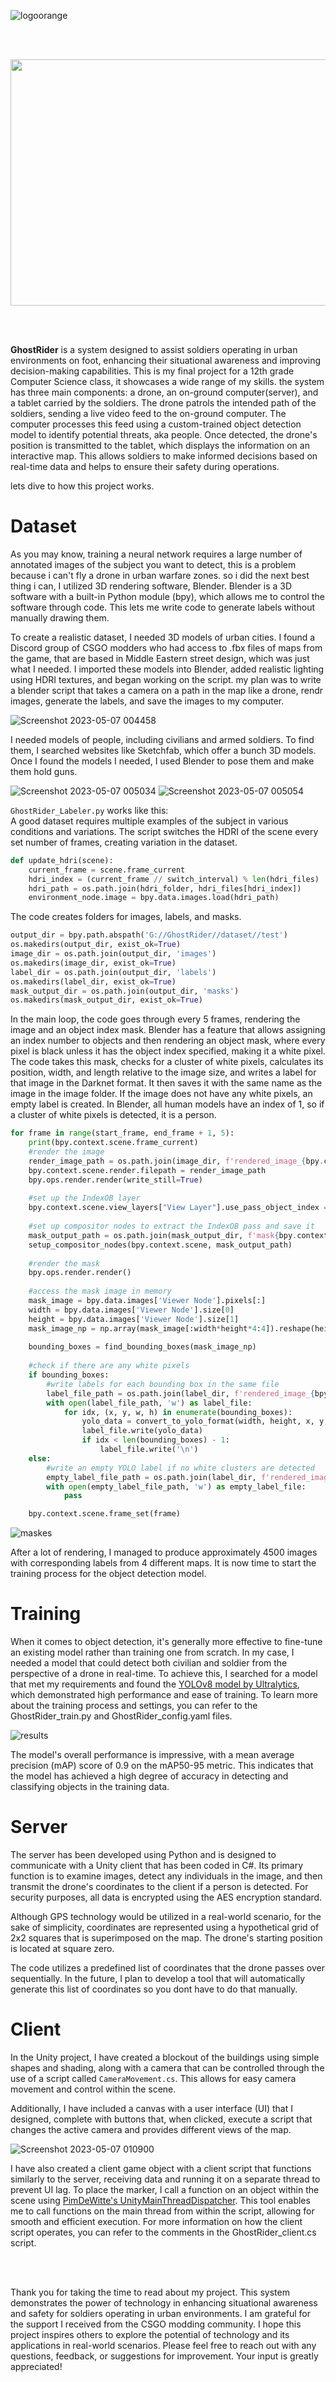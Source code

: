 ![logoorange](https://user-images.githubusercontent.com/121691820/236648539-0ce47275-0938-4d05-a1b8-63b8df8b1bff.png)


<br/>
<br/>
<p align="center">
 <img width="750" height="394" src="https://user-images.githubusercontent.com/121691820/236647339-a474ee47-37bb-49e0-aedf-e801f18b567f.gif">
</p>
<br/>
<br/>

**GhostRider** is a system designed to assist soldiers operating in urban environments on foot, enhancing their situational awareness and improving decision-making capabilities. This is my final project for a 12th grade Computer Science class, it showcases a wide range of my skills. the system has three main components: a drone, an on-ground computer(server), and a tablet carried by the soldiers. The drone patrols the intended path of the soldiers, sending a live video feed to the on-ground computer. The computer processes this feed using a custom-trained object detection model to identify potential threats, aka people. Once detected, the drone's position is transmitted to the tablet, which displays the information on an interactive map. This allows soldiers to make informed decisions based on real-time data and helps to ensure their safety during operations.


lets dive to how this project works.

# Dataset 
As you may know, training a neural network requires a large number of annotated images of the subject you want to detect, this is a problem because i can't fly a drone in urban warfare zones. so i did the next best thing i can, I utilized 3D rendering software, Blender. Blender is a 3D software with a built-in Python module (bpy), which allows me to control the software through code. This lets me write code to generate labels without manually drawing them.

To create a realistic dataset, I needed 3D models of urban cities. I found a Discord group of CSGO modders who had access to .fbx files of maps from the game, that are based in Middle Eastern street design, which was just what I needed. I imported these models into Blender, added realistic lighting using HDRI textures, and began working on the script. my plan was to write a blender script that takes a camera on a path in the map like a drone, rendr images, generate the labels, and save the images to my computer. 

![Screenshot 2023-05-07 004458](https://user-images.githubusercontent.com/121691820/236647944-34ef1070-676b-482c-a4a9-d7d8076de8f3.png)

I needed models of people, including civilians and armed soldiers. To find them, I searched websites like Sketchfab, which offer a bunch 3D models. Once I found the models I needed, I used Blender to pose them and make them hold guns.

![Screenshot 2023-05-07 005034](https://user-images.githubusercontent.com/121691820/236647958-eb34fbe7-2af7-40e5-8dad-5f65eb468b6d.png)
![Screenshot 2023-05-07 005054](https://user-images.githubusercontent.com/121691820/236647963-b8948f97-f0e1-4694-80bd-aa2abdf2e83a.png)



`GhostRider_Labeler.py` works like this: <br/>
A good dataset requires multiple examples of the subject in various conditions and variations. The script switches the HDRI of the scene every set number of frames, creating variation in the dataset.
```python
def update_hdri(scene):
    current_frame = scene.frame_current
    hdri_index = (current_frame // switch_interval) % len(hdri_files)
    hdri_path = os.path.join(hdri_folder, hdri_files[hdri_index])
    environment_node.image = bpy.data.images.load(hdri_path)
```

The code creates folders for images, labels, and masks.

```python
output_dir = bpy.path.abspath('G://GhostRider//dataset//test')
os.makedirs(output_dir, exist_ok=True)
image_dir = os.path.join(output_dir, 'images')
os.makedirs(image_dir, exist_ok=True)
label_dir = os.path.join(output_dir, 'labels')
os.makedirs(label_dir, exist_ok=True)
mask_output_dir = os.path.join(output_dir, 'masks')
os.makedirs(mask_output_dir, exist_ok=True)
```

In the main loop, the code goes through every 5 frames, rendering the image and an object index mask. Blender has a feature that allows assigning an index number to objects and then rendering an object mask, where every pixel is black unless it has the object index specified, making it a white pixel. The code takes this mask, checks for a cluster of white pixels, calculates its position, width, and length relative to the image size, and writes a label for that image in the Darknet format. It then saves it with the same name as the image in the image folder. If the image does not have any white pixels, an empty label is created. In Blender, all human models have an index of 1, so if a cluster of white pixels is detected, it is a person.

```python
for frame in range(start_frame, end_frame + 1, 5):
    print(bpy.context.scene.frame_current)
    #render the image
    render_image_path = os.path.join(image_dir, f'rendered_image_{bpy.context.scene.frame_current}.png')
    bpy.context.scene.render.filepath = render_image_path
    bpy.ops.render.render(write_still=True)
    
    #set up the IndexOB layer
    bpy.context.scene.view_layers["View Layer"].use_pass_object_index = True
    
    #set up compositor nodes to extract the IndexOB pass and save it
    mask_output_path = os.path.join(mask_output_dir, f'mask{bpy.context.scene.frame_current}.png')
    setup_compositor_nodes(bpy.context.scene, mask_output_path)
    
    #render the mask
    bpy.ops.render.render()
    
    #access the mask image in memory 
    mask_image = bpy.data.images['Viewer Node'].pixels[:]
    width = bpy.data.images['Viewer Node'].size[0]
    height = bpy.data.images['Viewer Node'].size[1]
    mask_image_np = np.array(mask_image[:width*height*4:4]).reshape(height, width).astype(np.uint8)
    
    bounding_boxes = find_bounding_boxes(mask_image_np)
    
    #check if there are any white pixels
    if bounding_boxes:
        #write labels for each bounding box in the same file
        label_file_path = os.path.join(label_dir, f'rendered_image_{bpy.context.scene.frame_current}.txt')
        with open(label_file_path, 'w') as label_file:
            for idx, (x, y, w, h) in enumerate(bounding_boxes):
                yolo_data = convert_to_yolo_format(width, height, x, y, w, h)
                label_file.write(yolo_data)
                if idx < len(bounding_boxes) - 1:
                    label_file.write('\n')
    else:
        #write an empty YOLO label if no white clusters are detected
        empty_label_file_path = os.path.join(label_dir, f'rendered_image_{bpy.context.scene.frame_current}.txt')
        with open(empty_label_file_path, 'w') as empty_label_file:
            pass

    bpy.context.scene.frame_set(frame)
```

![maskes](https://user-images.githubusercontent.com/121691820/236648269-d882bdaf-c8b8-4d65-8d2f-5ae5ff1c7956.png)

After a lot of rendering, I managed to produce approximately 4500 images with corresponding labels from 4 different maps. It is now time to start the training process for the object detection model.

# Training
When it comes to object detection, it's generally more effective to fine-tune an existing model rather than training one from scratch. In my case, I needed a model that could detect both civilian and soldier from the perspective of a drone in real-time. To achieve this, I searched for a model that met my requirements and found the [YOLOv8 model by Ultralytics](https://github.com/ultralytics/ultralytics), which demonstrated high performance and ease of training. To learn more about the training process and settings, you can refer to the GhostRider_train.py and GhostRider_config.yaml files.

![results](https://user-images.githubusercontent.com/121691820/236648372-1e8999fa-96c5-41e6-b2ce-6325fd380e44.png)


The model's overall performance is impressive, with a mean average precision (mAP) score of 0.9 on the mAP50-95 metric. This indicates that the model has achieved a high degree of accuracy in detecting and classifying objects in the training data.

# Server
The server has been developed using Python and is designed to communicate with a Unity client that has been coded in C#. Its primary function is to examine images, detect any individuals in the image, and then transmit the drone's coordinates to the client if a person is detected. For security purposes, all data is encrypted using the AES encryption standard.

Although GPS technology would be utilized in a real-world scenario, for the sake of simplicity, coordinates are represented using a hypothetical grid of 2x2 squares that is superimposed on the map. The drone's starting position is located at square zero.

The code utilizes a predefined list of coordinates that the drone passes over sequentially. In the future, I plan to develop a tool that will automatically generate this list of coordinates so you dont have to do that manually.

# Client
In the Unity project, I have created a blockout of the buildings using simple shapes and shading, along with a camera that can be controlled through the use of a script called `CameraMovement.cs`. This allows for easy camera movement and control within the scene.

Additionally, I have included a canvas with a user interface (UI) that I designed, complete with buttons that, when clicked, execute a script that changes the active camera and provides different views of the map.

![Screenshot 2023-05-07 010900](https://user-images.githubusercontent.com/121691820/236648410-fe5efb23-00b7-4c1f-94ae-336fe10c247b.png)

I have also created a client game object with a client script that functions similarly to the server, receiving data and running it on a separate thread to prevent UI lag. To place the marker, I call a function on an object within the scene using [PimDeWitte's UnityMainThreadDispatcher](https://github.com/PimDeWitte/UnityMainThreadDispatcher). This tool enables me to call functions on the main thread from within the script, allowing for smooth and efficient execution. For more information on how the client script operates, you can refer to the comments in the GhostRider_client.cs script.

<br/>
<br/>

Thank you for taking the time to read about my project. This system demonstrates the power of technology in enhancing situational awareness and safety for soldiers operating in urban environments. I am grateful for the support I received from the CSGO modding community. I hope this project inspires others to explore the potential of technology and its applications in real-world scenarios. Please feel free to reach out with any questions, feedback, or suggestions for improvement. Your input is greatly appreciated!
